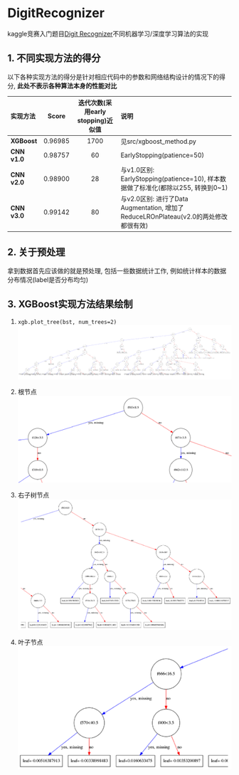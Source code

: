 # DigitRecognizer
kaggle竞赛入门题目[Digit Recognizer](https://www.kaggle.com/c/digit-recognizer/data)不同机器学习/深度学习算法的实现

## 1. 不同实现方法的得分
以下各种实现方法的得分是针对相应代码中的参数和网络结构设计的情况下的得分, **此处不表示各种算法本身的性能对比**

| 实现方法 | Score | 迭代次数(采用early stopping)近似值 | 说明 |
| :--- | :---: | :---: | :--- |
| **XGBoost** | 0.96985 | 1700 | 见src/xgboost_method.py |
| **CNN v1.0** | 0.98757 | 60 | EarlyStopping(patience=50) |
| **CNN v2.0** | 0.98900 | 28 | 与v1.0区别: EarlyStopping(patience=10), 样本数据做了标准化(都除以255, 转换到0~1) |
| **CNN v3.0** | 0.99142 | 80 | 与v2.0区别: 进行了Data Augmentation, 增加了ReduceLROnPlateau(v2.0的两处修改都很有效) |

## 2. 关于预处理
拿到数据首先应该做的就是预处理, 包括一些数据统计工作, 例如统计样本的数据分布情况(label是否分布均匀)

## 3. XGBoost实现方法结果绘制
1. `xgb.plot_tree(bst, num_trees=2)`
![data/images/1_digit_recognizer_model_Plot.png](data/images/1_digit_recognizer_model_Plot.png)

2. 根节点 
![data/images/2_root.png](data/images/2_root.png)

3. 右子树节点
![data/images/3_right_sub_tree.png](data/images/3_right_sub_tree.png)

4. 叶子节点
![data/images/4_leaf_node.png](data/images/4_leaf_node.png)

